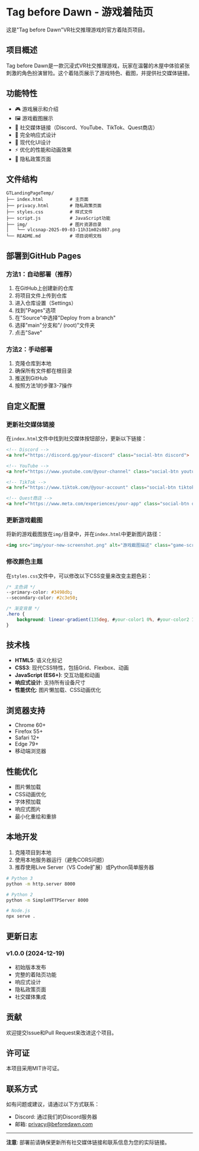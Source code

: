 # Tag before Dawn - 游戏着陆页

这是"Tag before Dawn"VR社交推理游戏的官方着陆页项目。

## 项目概述

Tag before Dawn是一款沉浸式VR社交推理游戏，玩家在温馨的木屋中体验紧张刺激的角色扮演冒险。这个着陆页展示了游戏特色、截图，并提供社交媒体链接。

## 功能特性

- 🎮 游戏展示和介绍
- 🖼️ 游戏截图展示
- 🔗 社交媒体链接（Discord、YouTube、TikTok、Quest商店）
- 📱 完全响应式设计
- 🎨 现代化UI设计
- ⚡ 优化的性能和动画效果
- 📄 隐私政策页面

## 文件结构

```
GTLandingPageTemp/
├── index.html          # 主页面
├── privacy.html        # 隐私政策页面
├── styles.css          # 样式文件
├── script.js           # JavaScript功能
├── img/                # 图片资源目录
│   └── vlcsnap-2025-09-03-11h31m02s087.png
└── README.md           # 项目说明文档
```

## 部署到GitHub Pages

### 方法1：自动部署（推荐）

1. 在GitHub上创建新的仓库
2. 将项目文件上传到仓库
3. 进入仓库设置（Settings）
4. 找到"Pages"选项
5. 在"Source"中选择"Deploy from a branch"
6. 选择"main"分支和"/ (root)"文件夹
7. 点击"Save"

### 方法2：手动部署

1. 克隆仓库到本地
2. 确保所有文件都在根目录
3. 推送到GitHub
4. 按照方法1的步骤3-7操作

## 自定义配置

### 更新社交媒体链接

在`index.html`文件中找到社交媒体按钮部分，更新以下链接：

```html
<!-- Discord -->
<a href="https://discord.gg/your-discord" class="social-btn discord">

<!-- YouTube -->
<a href="https://www.youtube.com/@your-channel" class="social-btn youtube">

<!-- TikTok -->
<a href="https://www.tiktok.com/@your-account" class="social-btn tiktok">

<!-- Quest商店 -->
<a href="https://www.meta.com/experiences/your-app" class="social-btn quest">
```

### 更新游戏截图

将新的游戏截图放在`img/`目录中，并在`index.html`中更新图片路径：

```html
<img src="img/your-new-screenshot.png" alt="游戏截图描述" class="game-screenshot">
```

### 修改颜色主题

在`styles.css`文件中，可以修改以下CSS变量来改变主题色彩：

```css
/* 主色调 */
--primary-color: #3498db;
--secondary-color: #2c3e50;

/* 渐变背景 */
.hero {
    background: linear-gradient(135deg, #your-color1 0%, #your-color2 100%);
}
```

## 技术栈

- **HTML5**: 语义化标记
- **CSS3**: 现代CSS特性，包括Grid、Flexbox、动画
- **JavaScript (ES6+)**: 交互功能和动画
- **响应式设计**: 支持所有设备尺寸
- **性能优化**: 图片懒加载、CSS动画优化

## 浏览器支持

- Chrome 60+
- Firefox 55+
- Safari 12+
- Edge 79+
- 移动端浏览器

## 性能优化

- 图片懒加载
- CSS动画优化
- 字体预加载
- 响应式图片
- 最小化重绘和重排

## 本地开发

1. 克隆项目到本地
2. 使用本地服务器运行（避免CORS问题）
3. 推荐使用Live Server（VS Code扩展）或Python简单服务器

```bash
# Python 3
python -m http.server 8000

# Python 2
python -m SimpleHTTPServer 8000

# Node.js
npx serve .
```

## 更新日志

### v1.0.0 (2024-12-19)
- 初始版本发布
- 完整的着陆页功能
- 响应式设计
- 隐私政策页面
- 社交媒体集成

## 贡献

欢迎提交Issue和Pull Request来改进这个项目。

## 许可证

本项目采用MIT许可证。

## 联系方式

如有问题或建议，请通过以下方式联系：

- Discord: 通过我们的Discord服务器
- 邮箱: privacy@beforedawn.com

---

**注意**: 部署前请确保更新所有社交媒体链接和联系信息为您的实际链接。
